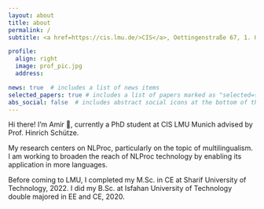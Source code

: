 ```yaml
---
layout: about
title: about
permalink: /
subtitle: <a href=https://cis.lmu.de/>CIS</a>, Oettingenstraße 67, 1. OG, Flügel C, 80538 München, Germany

profile:
  align: right
  image: prof_pic.jpg
  address:

news: true  # includes a list of news items
selected_papers: true # includes a list of papers marked as "selected={true}"
abs_social: false  # includes abstract social icons at the bottom of the page
---
```



Hi there! I’m Amir :wave:, currently a PhD student at CIS LMU Munich advised by Prof. Hinrich Schütze.

My research centers on NLProc, particularly on the topic of multilingualism. I am working to broaden the reach of NLProc technology by enabling its application in more languages.

Before coming to LMU, I completed my M.Sc. in CE at Sharif University of Technology, 2022. I did my B.Sc. at Isfahan University of Technology double majored in EE and CE, 2020.